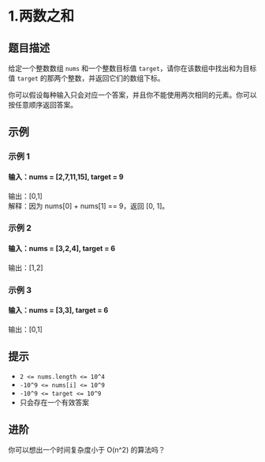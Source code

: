 # 1.两数之和

## 题目描述

给定一个整数数组 `nums` 和一个整数目标值 `target`，请你在该数组中找出和为目标值 `target` 的那两个整数，并返回它们的数组下标。

你可以假设每种输入只会对应一个答案，并且你不能使用两次相同的元素。你可以按任意顺序返回答案。

## 示例

### 示例 1

#### 输入：nums = [2,7,11,15], target = 9
输出：[0,1]  
解释：因为 nums[0] + nums[1] == 9，返回 [0, 1]。

### 示例 2

#### 输入：nums = [3,2,4], target = 6
输出：[1,2]

### 示例 3

#### 输入：nums = [3,3], target = 6  
输出：[0,1]


## 提示

- `2 <= nums.length <= 10^4`
- `-10^9 <= nums[i] <= 10^9`
- `-10^9 <= target <= 10^9`
- 只会存在一个有效答案

## 进阶

你可以想出一个时间复杂度小于 O(n^2) 的算法吗？